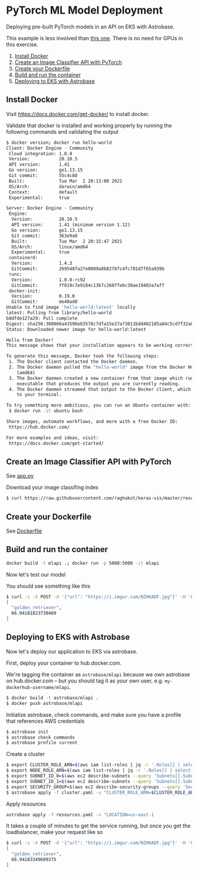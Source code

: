 # PyTorch ML Model Deployment

Deploying pre-built PyTorch models in an API on EKS with Astrobase.

This example is less involved than [this one](../pytorch-ml-lifecycle-full). There is no need for GPUs in this exercise.

1. [Install Docker](#install-docker)
1. [Create an Image Classifier API with PyTorch](create-an-image-classifier-api-with-pytorch)
1. [Create your Dockerfile](create-your-dockerfile)
1. [Build and run the container](build-and-run-the-container)
1. [Deploying to EKS with Astrobase](deploying-to-eks-with-astrobase)

## Install Docker

Visit https://docs.docker.com/get-docker/ to install docker.

Validate that docker is installed and working properly by running the following commands and validating the output

```sh
$ docker version; docker run hello-world
Client: Docker Engine - Community
 Cloud integration: 1.0.9
 Version:           20.10.5
 API version:       1.41
 Go version:        go1.13.15
 Git commit:        55c4c88
 Built:             Tue Mar  2 20:13:00 2021
 OS/Arch:           darwin/amd64
 Context:           default
 Experimental:      true

Server: Docker Engine - Community
 Engine:
  Version:          20.10.5
  API version:      1.41 (minimum version 1.12)
  Go version:       go1.13.15
  Git commit:       363e9a8
  Built:            Tue Mar  2 20:15:47 2021
  OS/Arch:          linux/amd64
  Experimental:     true
 containerd:
  Version:          1.4.3
  GitCommit:        269548fa27e0089a8b8278fc4fc781d7f65a939b
 runc:
  Version:          1.0.0-rc92
  GitCommit:        ff819c7e9184c13b7c2607fe6c30ae19403a7aff
 docker-init:
  Version:          0.19.0
  GitCommit:        de40ad0
Unable to find image 'hello-world:latest' locally
latest: Pulling from library/hello-world
b8dfde127a29: Pull complete
Digest: sha256:308866a43596e83578c7dfa15e27a73011bdd402185a84c5cd7f32a88b501a24
Status: Downloaded newer image for hello-world:latest

Hello from Docker!
This message shows that your installation appears to be working correctly.

To generate this message, Docker took the following steps:
 1. The Docker client contacted the Docker daemon.
 2. The Docker daemon pulled the "hello-world" image from the Docker Hub.
    (amd64)
 3. The Docker daemon created a new container from that image which runs the
    executable that produces the output you are currently reading.
 4. The Docker daemon streamed that output to the Docker client, which sent it
    to your terminal.

To try something more ambitious, you can run an Ubuntu container with:
 $ docker run -it ubuntu bash

Share images, automate workflows, and more with a free Docker ID:
 https://hub.docker.com/

For more examples and ideas, visit:
 https://docs.docker.com/get-started/
```

## Create an Image Classifier API with PyTorch

See [app.py](./app.py)

Download your image classifing index

```sh
$ curl https://raw.githubusercontent.com/raghakot/keras-vis/master/resources/imagenet_class_index.json -o imagenet_class_index.json
```

## Create your Dockerfile

See [Dockerfile](./Dockerfile)

## Build and run the container

```sh
docker build -t mlapi .; docker run -p 5000:5000 -it mlapi
```

Now let's test our model

You should see something like this

```sh
$ curl -s -X POST -d '{"url": "https://i.imgur.com/NZHKADF.jpg"}' -H 'Content-Type: application/json' http://:5000/predict | jq
[
  "golden_retriever",
  66.94181823730469
]
```

## Deploying to EKS with Astrobase

Now let's deploy our application to EKS via astrobase.

First, deploy your container to hub.docker.com.

We're tagging the container as `astrobase/mlapi` because we own astrobase on hub.docker.com – but you should tag it as your own user, e.g. `my-dockerhub-username/mlapi`.

```sh
$ docker build -t astrobase/mlapi .
$ docker push astrobase/mlapi
```

Initialize astrobase, check commands, and make sure you have a profile that references AWS credentials

```sh
$ astrobase init
$ astrobase check commands
$ astrobase profile current
```

Create a cluster

```sh
$ export CLUSTER_ROLE_ARN=$(aws iam list-roles | jq -r '.Roles[] | select(.RoleName == "AstrobaseEKSRole") | .Arn')
$ export NODE_ROLE_ARN=$(aws iam list-roles | jq -r '.Roles[] | select(.RoleName == "AstrobaseEKSNodegroupRole") | .Arn')
$ export SUBNET_ID_0=$(aws ec2 describe-subnets --query 'Subnets[].SubnetId[]' | jq -r '.[0]')
$ export SUBNET_ID_1=$(aws ec2 describe-subnets --query 'Subnets[].SubnetId[]' | jq -r '.[1]')
$ export SECURITY_GROUP=$(aws ec2 describe-security-groups --query 'SecurityGroups[].GroupId' | jq -r '.[0]')
$ astrobase apply -f cluster.yaml -v "CLUSTER_ROLE_ARN=$CLUSTER_ROLE_ARN NODE_ROLE_ARN=$NODE_ROLE_ARN SUBNET_ID_0=$SUBNET_ID_0 SUBNET_ID_1=$SUBNET_ID_1 SECURITY_GROUP=$SECURITY_GROUP"
```

Apply resources

```sh
astrobase apply -f resources.yaml -v "LOCATION=us-east-1
```

It takes a couple of minutes to get the service running, but once you get the loadbalancer, make your request like so

```sh
$ curl -s -X POST -d '{"url": "https://i.imgur.com/NZHKADF.jpg"}' -H 'Content-Type: application/json' http://a57319df8f136416d9306f9c1b0da046-1956442723.us-east-1.elb.amazonaws.com/predict | jq
[
  "golden_retriever",
  66.94183349609375
]
```
